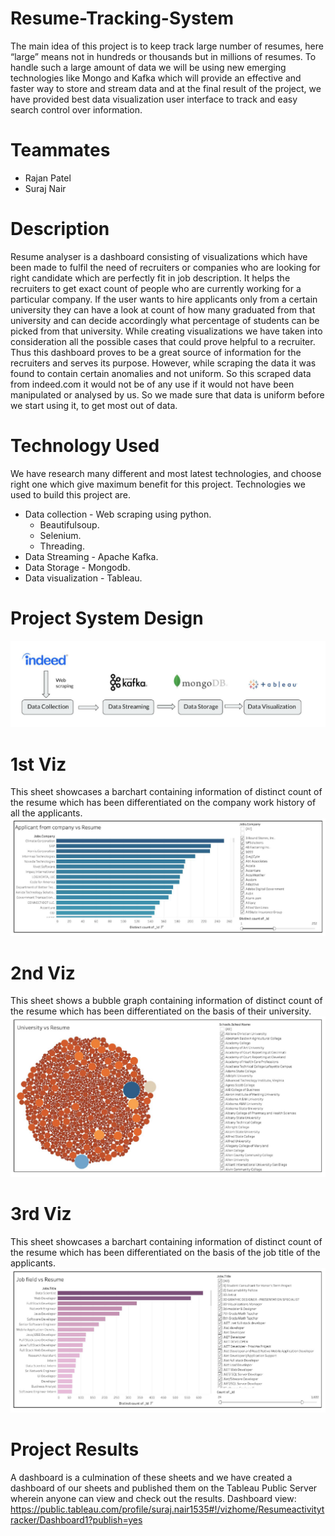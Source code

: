 # Resume-Tracking-System
The main idea of this project is to keep track large number of resumes, here “large” means not in hundreds or thousands but in millions of resumes. To handle such a large amount of data we will be using new emerging technologies like Mongo and Kafka which will provide an effective and faster way to store and stream data and at the final result of the project, we have provided best data visualization user interface to track and easy search control over information.

# Teammates
<ul>
<li> Rajan Patel
<li> Suraj Nair
</ul>

# Description
Resume analyser is a dashboard consisting of visualizations which have been
made to fulfil the need of recruiters or companies who are looking for right candidate
which are perfectly fit in job description. It helps the recruiters to get exact count of
people who are currently working for a particular company. If the user wants to hire
applicants only from a certain university they can have a look at count of how many
graduated from that university and can decide accordingly what percentage of
students can be picked from that university.
While creating visualizations we have taken into consideration all the possible
cases that could prove helpful to a recruiter. Thus this dashboard proves to be a
great source of information for the recruiters and serves its purpose.
However, while scraping the data it was found to contain certain anomalies
and not uniform. So this scraped data from indeed.com it would not be of any use if it
would not have been manipulated or analysed by us. So we made sure that data is
uniform before we start using it, to get most out of data.

# Technology Used

We have research many different and most latest technologies, and choose right one
which give maximum benefit for this project. Technologies we used to build this
project are.
<ul>
<li>Data collection - Web scraping using python.
<ul>
<li> Beautifulsoup.
<li> Selenium.
<li> Threading.
</ul>
<li> Data Streaming - Apache Kafka.
<li> Data Storage - Mongodb.
<li> Data visualization - Tableau.
</ul>

# Project System Design
![alt text](https://github.com/adheepshetty/Resume-Tracking-System/blob/master/project_images/systdesign.PNG)

# 1st Viz
This sheet showcases a barchart containing information of distinct count
of the resume which has been differentiated on the company work history of all the
applicants.
![alt text](https://github.com/adheepshetty/Resume-Tracking-System/blob/master/project_images/companyvsresume.PNG)

# 2nd Viz
This sheet shows a bubble graph containing information of distinct count of
the resume which has been differentiated on the basis of their university.
![alt text](https://github.com/adheepshetty/Resume-Tracking-System/blob/master/project_images/univvsresume.PNG)

# 3rd Viz
This sheet showcases a barchart containing information of distinct count of
the resume which has been differentiated on the basis of the job title of the
applicants.
![alt text](https://github.com/adheepshetty/Resume-Tracking-System/blob/master/project_images/jobfield_resume.PNG)


# Project Results
A dashboard is a culmination of these sheets and we have created a dashboard of
our sheets and published them on the Tableau Public Server wherein anyone can
view and check out the results.
Dashboard view:
https://public.tableau.com/profile/suraj.nair1535#!/vizhome/Resumeactivitytracker/Dashboard1?publish=yes



